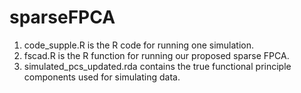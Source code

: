 # sparseFPCA

1. code_supple.R is the R code for running one simulation.
2. fscad.R is the R function for running our proposed sparse FPCA.
3. simulated_pcs_updated.rda contains the true functional principle components used for simulating data.
